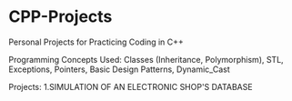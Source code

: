 # CPP-Projects
Personal Projects for Practicing Coding in C++ 

Programming Concepts Used: Classes (Inheritance, Polymorphism), STL, Exceptions, Pointers, Basic Design Patterns, Dynamic_Cast

Projects:
1.SIMULATION OF AN ELECTRONIC SHOP'S DATABASE
